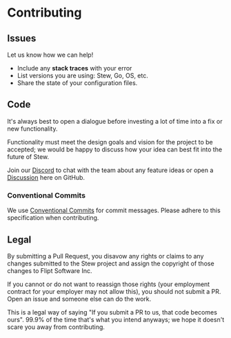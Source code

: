 # Contributing

## Issues

Let us know how we can help!

* Include any **stack traces** with your error
* List versions you are using: Stew, Go, OS, etc.
* Share the state of your configuration files.

## Code

It's always best to open a dialogue before investing a lot of time into a fix or new functionality.

Functionality must meet the design goals and vision for the project to be accepted; we would be happy to discuss how your idea can best fit into the future of Stew.

Join our [Discord](https://www.flipt.io/discord) to chat with the team about any feature ideas or open a [Discussion](https://github.com/flipt-io/stew/discussions) here on GitHub.

### Conventional Commits

We use [Conventional Commits](https://www.conventionalcommits.org/en/v1.0.0/) for commit messages. Please adhere to this specification when contributing.

## Legal

By submitting a Pull Request, you disavow any rights or claims to any changes
submitted to the Stew project and assign the copyright of
those changes to Flipt Software Inc.

If you cannot or do not want to reassign those rights (your employment
contract for your employer may not allow this), you should not submit a PR.
Open an issue and someone else can do the work.

This is a legal way of saying "If you submit a PR to us, that code becomes ours".
99.9% of the time that's what you intend anyways; we hope it doesn't scare you
away from contributing.
